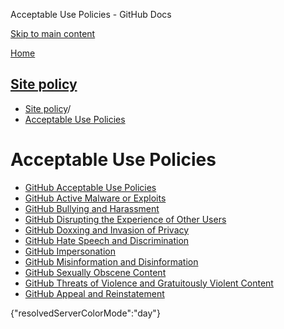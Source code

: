 Acceptable Use Policies - GitHub Docs

[Skip to main content](#main-content)

[Home](/en)

[Site policy](/en/site-policy)
----------

* [Site policy](/en/site-policy)/
* [Acceptable Use Policies](/en/site-policy/acceptable-use-policies)

Acceptable Use Policies
==========

* [GitHub Acceptable Use Policies](/en/site-policy/acceptable-use-policies/github-acceptable-use-policies)
* [GitHub Active Malware or Exploits](/en/site-policy/acceptable-use-policies/github-active-malware-or-exploits)
* [GitHub Bullying and Harassment](/en/site-policy/acceptable-use-policies/github-bullying-and-harassment)
* [GitHub Disrupting the Experience of Other Users](/en/site-policy/acceptable-use-policies/github-disrupting-the-experience-of-other-users)
* [GitHub Doxxing and Invasion of Privacy](/en/site-policy/acceptable-use-policies/github-doxxing-and-invasion-of-privacy)
* [GitHub Hate Speech and Discrimination](/en/site-policy/acceptable-use-policies/github-hate-speech-and-discrimination)
* [GitHub Impersonation](/en/site-policy/acceptable-use-policies/github-impersonation)
* [GitHub Misinformation and Disinformation](/en/site-policy/acceptable-use-policies/github-misinformation-and-disinformation)
* [GitHub Sexually Obscene Content](/en/site-policy/acceptable-use-policies/github-sexually-obscene-content)
* [GitHub Threats of Violence and Gratuitously Violent Content](/en/site-policy/acceptable-use-policies/github-threats-of-violence-and-gratuitously-violent-content)
* [GitHub Appeal and Reinstatement](/en/site-policy/acceptable-use-policies/github-appeal-and-reinstatement)

{"resolvedServerColorMode":"day"}
